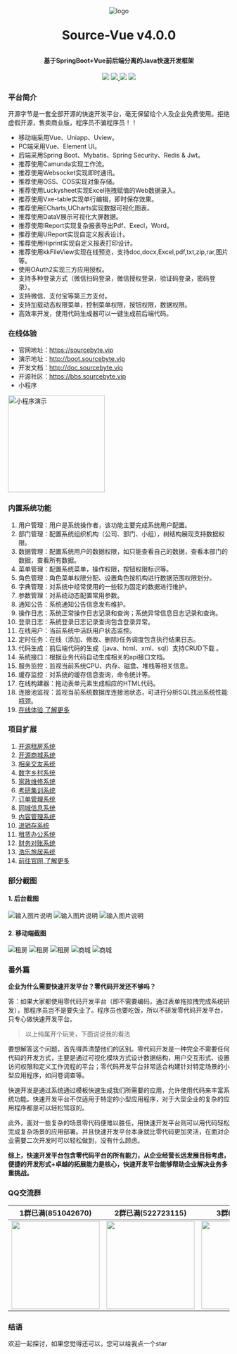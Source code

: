 <p align="center">
	<img alt="logo" src="https://sourcebyte.vip/assets/logo_c_64.5eb3acc5.png">
</p>
<h1 align="center" style="margin: 30px 0 30px; font-weight: bold;">Source-Vue v4.0.0</h1>
<h4 align="center">基于SpringBoot+Vue前后端分离的Java快速开发框架</h4>
<p align="center">
	<a href="https://gitee.com/open-source-byte/source-vue" target="_blank"><img src="https://gitee.com/open-source-byte/source-vue/badge/star.svg?theme=dark"></a>
        <a href="https://gitcode.com/open-source-byte/source-vue" target="_blank">
            <img src="https://gitcode.com/open-source-byte/source-vue/star/badge.svg">
        </a>
	<a href="https://sourcebyte.vip" target="_blank"><img src="https://img.shields.io/badge/开源字节-v4.0.0-brightgreen.svg"></a>
	<a href=" http://boot.sourcebyte.vip" target="_blank"><img src="https://img.shields.io/github/license/mashape/apistatus.svg"></a>
</p>

### 平台简介
开源字节是一套全部开源的快速开发平台，毫无保留给个人及企业免费使用。拒绝虚假开源，售卖商业版，程序员不骗程序员！！

* 移动端采用Vue、Uniapp、Uview。
* PC端采用Vue、Element UI。
* 后端采用Spring Boot、Mybatis、Spring Security、Redis & Jwt。
* 推荐使用Camunda实现工作流。
* 推荐使用Websocket实现即时通讯。
* 推荐使用OSS、COS实现对象存储。
* 推荐使用Luckysheet实现Excel拖拽赋值的Web数据录入。
* 推荐使用Vxe-table实现单行编辑，即时保存效果。
* 推荐使用ECharts,UCharts实现数据可视化图表。
* 推荐使用DataV展示可视化大屏数据。
* 推荐使用IReport实现复杂报表导出Pdf、Execl，Word。
* 推荐使用UReport实现自定义报表设计。
* 推荐使用Hiprint实现自定义报表打印设计。
* 推荐使用kkFileView实现在线预览，支持doc,docx,Excel,pdf,txt,zip,rar,图片等。
* 使用OAuth2实现三方应用授权。
* 支持多种登录方式（微信扫码登录，微信授权登录，验证码登录，密码登录）。
* 支持微信、支付宝等第三方支付。
* 支持加载动态权限菜单，控制菜单权限，按钮权限，数据权限。
* 高效率开发，使用代码生成器可以一键生成前后端代码。

### 在线体验

* 官网地址：https://sourcebyte.vip
* 演示地址：http://boot.sourcebyte.vip
* 开发文档：http://doc.sourcebyte.vip
* 开源社区：https://bbs.sourcebyte.vip
* 小程序

<img src="https://sourcebyte.vip/profile/customer/site/news/qrcode.jpg"  width="220px" alt="小程序演示"/>

### 内置系统功能

1.  用户管理：用户是系统操作者，该功能主要完成系统用户配置。
2.  部门管理：配置系统组织机构（公司、部门、小组），树结构展现支持数据权限。
3.  数据管理：配置系统用户的数据权限，如只能查看自己的数据，查看本部门的数据，查看所有数据。
4.  菜单管理：配置系统菜单，操作权限，按钮权限标识等。
5.  角色管理：角色菜单权限分配、设置角色按机构进行数据范围权限划分。
6.  字典管理：对系统中经常使用的一些较为固定的数据进行维护。
7.  参数管理：对系统动态配置常用参数。
8.  通知公告：系统通知公告信息发布维护。
9.  操作日志：系统正常操作日志记录和查询；系统异常信息日志记录和查询。
10. 登录日志：系统登录日志记录查询包含登录异常。
11. 在线用户：当前系统中活跃用户状态监控。
12. 定时任务：在线（添加、修改、删除)任务调度包含执行结果日志。
13. 代码生成：前后端代码的生成（java、html、xml、sql）支持CRUD下载 。
14. 系统接口：根据业务代码自动生成相关的api接口文档。
15. 服务监控：监视当前系统CPU、内存、磁盘、堆栈等相关信息。
16. 缓存监控：对系统的缓存信息查询，命令统计等。
17. 在线构建器：拖动表单元素生成相应的HTML代码。
18. 连接池监视：监视当前系统数据库连接池状态，可进行分析SQL找出系统性能瓶颈。
19. [在线体验,了解更多](http://boot.sourcebyte.vip)

### 项目扩展 

01.  [开源租房系统](https://sourcebyte.vip)
02.  [开源商城系统](https://sourcebyte.vip)
03.  [相亲交友系统](https://sourcebyte.vip)
04.  [数字乡村系统](https://sourcebyte.vip)
05.  [家政维修系统](https://sourcebyte.vip)
06.  [考研集训系统](https://sourcebyte.vip)
07.  [订单管理系统](https://sourcebyte.vip)
08.  [同城信息系统](https://sourcebyte.vip)
09.  [内容管理系统](https://sourcebyte.vip)
10.  [进销存系统](https://sourcebyte.vip)
11.  [租赁办公系统](https://sourcebyte.vip)
12.  [财务对账系统](https://sourcebyte.vip)
13.  [浩乐旅居系统](https://sourcebyte.vip)
14.  [前往官网,了解更多](https://sourcebyte.vip)

### 部分截图
#### 1. 后台截图
![输入图片说明](https://gitee.com/open-source-byte/source-mall/raw/master/doc/5.png)
![输入图片说明](https://gitee.com/open-source-byte/house/raw/master/docs/image/manage1.png)
![输入图片说明](https://gitee.com/open-source-byte/source-mall/raw/master/doc/6.png)

#### 2. 移动端截图
![租房](https://sourcebyte.vip/profile/customer/git/house-main1.png)
![租房](https://sourcebyte.vip/profile/customer/git/house-main2.png)
![租房](https://sourcebyte.vip/profile/customer/git/house-main3.png)
![商城](https://gitee.com/open-source-byte/source-mall/raw/master/doc/0.jpg)
![商城](https://gitee.com/open-source-byte/source-mall/raw/master/doc/01.png)

### 番外篇

 **企业为什么需要快速开发平台？零代码开发还不够吗？** 

答：如果大家都使用零代码开发平台（即不需要编码，通过表单拖拉拽完成系统研发），那程序员岂不是要失业了。程序员也要吃饭，所以不研发零代码开发平台，只专心做快速开发平台。

> 以上纯属开个玩笑，下面说说我的看法

要想解答这个问题，首先得弄清楚他们的区别。零代码开发是一种完全不需要任何代码的开发方式，主要是通过可视化模块方式设计数据结构，用户交互形式、设置访问权限和定义工作流程的平台；零代码开发平台非常适合构建针对特定场景的小型应用程序，如问卷调查等。

快速开发是通过系统通过模板快速生成我们所需要的应用，允许使用代码来丰富系统功能。快速开发平台不仅适用于特定的小型应用程序，对于大型企业的复杂的应用程序都是可以轻松驾驭的。

此外，面对一些复杂的场景零代码便难以胜任，用快速开发平台则可以用代码轻松完成复杂场景的应用部署。并且快速开发平台本身就比零代码更加灵活，在面对企业需要二次开发时可以轻松做到，没有什么顾虑。

 **综上，快速开发平台包含零代码平台的所有能力，从企业经营长远发展目标考虑，便捷的开发形式+卓越的拓展能力是核心，快速开发平台能够帮助企业解决业务多重挑战。** 

### QQ交流群
| 1群已满(851042670) | 2群已满(522723115) | 3群(862649072) |
| :------: | :------: | :------: |
| <img src="https://gitee.com/open-source-byte/source-vue/raw/master/doc/qq01.png" width="200px">| <img src="https://gitee.com/open-source-byte/source-vue/raw/master/doc/qq02.png" width="200px">| <img src="https://gitee.com/open-source-byte/source-vue/raw/master/doc/qq03.png" width="200px">| 

### 结语

欢迎一起探讨，如果您觉得还可以，您可以给我点一个star